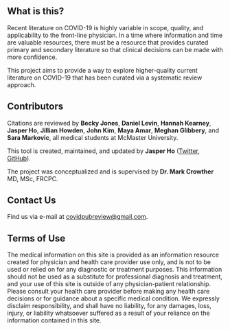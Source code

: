 ## What is this?
Recent literature on COVID-19 is highly variable in scope, quality, and applicability to the front-line physician. In a time where information and time are valuable resources, there must be a resource that provides curated primary and secondary literature so that clinical decisions can be made with more confidence.

This project aims to provide a way to explore higher-quality current literature on COVID-19 that has been curated via a systematic review approach.

## Contributors
Citations are reviewed by **Becky Jones**, **Daniel Levin**, **Hannah Kearney**, **Jasper Ho**, **Jillian Howden**, **John Kim**, **Maya Amar**, **Meghan Glibbery**, and **Sara Markovic**, all medical students at McMaster University.

This tool is created, maintained, and updated by **Jasper Ho** ([Twitter](https://www.twitter.com/jzpero), [GitHub](https://www.github.com/jzpero)).

The project was conceptualized and is supervised by **Dr. Mark Crowther** MD, MSc, FRCPC.

## Contact Us
Find us via e-mail at [covidpubreview@gmail.com](mailto:covidpubreview@gmail.com).

## Terms of Use
The medical information on this site is provided as an information resource created for physician and health care provider use only, and is not to be used or relied on for any diagnostic or treatment purposes. This information should not be used as a substitute for professional diagnosis and treatment, and your use of this site is outside of any physician-patient relationship.  
Please consult your health care provider before making any health care decisions or for guidance about a specific medical condition. We expressly disclaim responsibility, and shall have no liability, for any damages, loss, injury, or liability whatsoever suffered as a result of your reliance on the information contained in this site.
